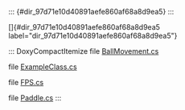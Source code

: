 ::: {#dir_97d71e10d40891aefe860af68a8d9ea5}
:::

[]{#dir_97d71e10d40891aefe860af68a8d9ea5
label="dir_97d71e10d40891aefe860af68a8d9ea5"}

::: DoxyCompactItemize
file [BallMovement.cs](#_ball_movement_8cs)

file [ExampleClass.cs](#_example_class_8cs)

file [FPS.cs](#_f_p_s_8cs)

file [Paddle.cs](#_paddle_8cs)
:::

